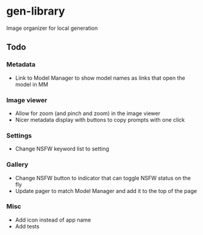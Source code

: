 # gen-library
Image organizer for local generation

## Todo

### Metadata
- Link to Model Manager to show model names as links that open the model in MM

### Image viewer
- Allow for zoom (and pinch and zoom) in the image viewer
- Nicer metadata display with buttons to copy prompts with one click

### Settings
- Change NSFW keyword list to setting

### Gallery
- Change NSFW button to indicator that can toggle NSFW status on the fly
- Update pager to match Model Manager and add it to the top of the page

### Misc
- Add icon instead of app name
- Add tests